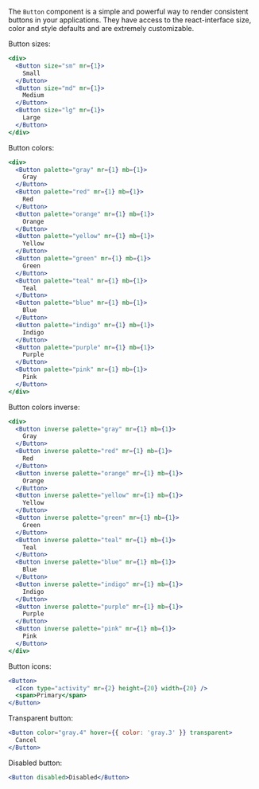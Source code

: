 The `Button` component is a simple and powerful way to render consistent buttons in your applications. They have access to the react-interface size, color and style defaults and are extremely customizable.

Button sizes:

```jsx
<div>
  <Button size="sm" mr={1}>
    Small
  </Button>
  <Button size="md" mr={1}>
    Medium
  </Button>
  <Button size="lg" mr={1}>
    Large
  </Button>
</div>
```

Button colors:

```jsx
<div>
  <Button palette="gray" mr={1} mb={1}>
    Gray
  </Button>
  <Button palette="red" mr={1} mb={1}>
    Red
  </Button>
  <Button palette="orange" mr={1} mb={1}>
    Orange
  </Button>
  <Button palette="yellow" mr={1} mb={1}>
    Yellow
  </Button>
  <Button palette="green" mr={1} mb={1}>
    Green
  </Button>
  <Button palette="teal" mr={1} mb={1}>
    Teal
  </Button>
  <Button palette="blue" mr={1} mb={1}>
    Blue
  </Button>
  <Button palette="indigo" mr={1} mb={1}>
    Indigo
  </Button>
  <Button palette="purple" mr={1} mb={1}>
    Purple
  </Button>
  <Button palette="pink" mr={1} mb={1}>
    Pink
  </Button>
</div>
```

Button colors inverse:

```jsx
<div>
  <Button inverse palette="gray" mr={1} mb={1}>
    Gray
  </Button>
  <Button inverse palette="red" mr={1} mb={1}>
    Red
  </Button>
  <Button inverse palette="orange" mr={1} mb={1}>
    Orange
  </Button>
  <Button inverse palette="yellow" mr={1} mb={1}>
    Yellow
  </Button>
  <Button inverse palette="green" mr={1} mb={1}>
    Green
  </Button>
  <Button inverse palette="teal" mr={1} mb={1}>
    Teal
  </Button>
  <Button inverse palette="blue" mr={1} mb={1}>
    Blue
  </Button>
  <Button inverse palette="indigo" mr={1} mb={1}>
    Indigo
  </Button>
  <Button inverse palette="purple" mr={1} mb={1}>
    Purple
  </Button>
  <Button inverse palette="pink" mr={1} mb={1}>
    Pink
  </Button>
</div>
```

Button icons:

```jsx
<Button>
  <Icon type="activity" mr={2} height={20} width={20} />
  <span>Primary</span>
</Button>
```

Transparent button:

```jsx
<Button color="gray.4" hover={{ color: 'gray.3' }} transparent>
  Cancel
</Button>
```

Disabled button:

```jsx
<Button disabled>Disabled</Button>
```
